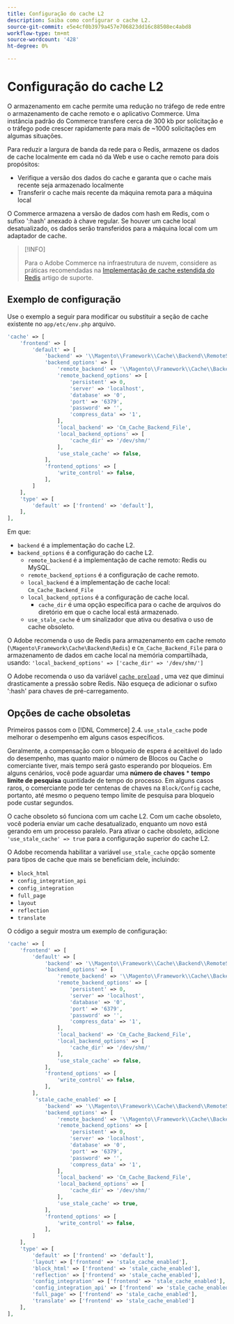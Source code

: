 ```yaml
---
title: Configuração do cache L2
description: Saiba como configurar o cache L2.
source-git-commit: e5e4cf0b3979a457e706823dd16c88508ec4abd8
workflow-type: tm+mt
source-wordcount: '428'
ht-degree: 0%

---
```


# Configuração do cache L2

O armazenamento em cache permite uma redução no tráfego de rede entre o armazenamento de cache remoto e o aplicativo Commerce. Uma instância padrão do Commerce transfere cerca de 300 kb por solicitação e o tráfego pode crescer rapidamente para mais de ~1000 solicitações em algumas situações.

Para reduzir a largura de banda da rede para o Redis, armazene os dados de cache localmente em cada nó da Web e use o cache remoto para dois propósitos:

- Verifique a versão dos dados do cache e garanta que o cache mais recente seja armazenado localmente
- Transferir o cache mais recente da máquina remota para a máquina local

O Commerce armazena a versão de dados com hash em Redis, com o sufixo &#39;:hash&#39; anexado à chave regular. Se houver um cache local desatualizado, os dados serão transferidos para a máquina local com um adaptador de cache.

>[!INFO]
>
>Para o Adobe Commerce na infraestrutura de nuvem, considere as práticas recomendadas na [Implementação de cache estendida do Redis](https://support.magento.com/hc/en-us/articles/360049292532) artigo de suporte.

## Exemplo de configuração

Use o exemplo a seguir para modificar ou substituir a seção de cache existente no `app/etc/env.php` arquivo.

```php
'cache' => [
    'frontend' => [
        'default' => [
            'backend' => '\\Magento\\Framework\\Cache\\Backend\\RemoteSynchronizedCache',
            'backend_options' => [
                'remote_backend' => '\\Magento\\Framework\\Cache\\Backend\\Redis',
                'remote_backend_options' => [
                    'persistent' => 0,
                    'server' => 'localhost',
                    'database' => '0',
                    'port' => '6379',
                    'password' => '',
                    'compress_data' => '1',
                ],
                'local_backend' => 'Cm_Cache_Backend_File',
                'local_backend_options' => [
                    'cache_dir' => '/dev/shm/'
                ],
                'use_stale_cache' => false,
            ],
            'frontend_options' => [
                'write_control' => false,
            ],
        ]
    ],
    'type' => [
        'default' => ['frontend' => 'default'],
    ],
],
```

Em que:

- `backend` é a implementação do cache L2.
- `backend_options` é a configuração do cache L2.
   - `remote_backend` é a implementação de cache remoto: Redis ou MySQL.
   - `remote_backend_options` é a configuração de cache remoto.
   - `local_backend` é a implementação de cache local: `Cm_Cache_Backend_File`
   - `local_backend_options` é a configuração de cache local.
      - `cache_dir` é uma opção específica para o cache de arquivos do diretório em que o cache local está armazenado.
   - `use_stale_cache` é um sinalizador que ativa ou desativa o uso de cache obsoleto.

O Adobe recomenda o uso de Redis para armazenamento em cache remoto (`\Magento\Framework\Cache\Backend\Redis`) e `Cm_Cache_Backend_File` para o armazenamento de dados em cache local na memória compartilhada, usando: `'local_backend_options' => ['cache_dir' => '/dev/shm/']`

O Adobe recomenda o uso da variável [`cache preload`](redis-pg-cache.md#redis-preload-feature) , uma vez que diminui drasticamente a pressão sobre Redis. Não esqueça de adicionar o sufixo &#39;:hash&#39; para chaves de pré-carregamento.

## Opções de cache obsoletas

Primeiros passos com o [!DNL Commerce] 2.4. `use_stale_cache` pode melhorar o desempenho em alguns casos específicos.

Geralmente, a compensação com o bloqueio de espera é aceitável do lado do desempenho, mas quanto maior o número de Blocos ou Cache o comerciante tiver, mais tempo será gasto esperando por bloqueios. Em alguns cenários, você pode aguardar uma **número de chaves** \* **tempo limite de pesquisa** quantidade de tempo do processo. Em alguns casos raros, o comerciante pode ter centenas de chaves na `Block/Config` cache, portanto, até mesmo o pequeno tempo limite de pesquisa para bloqueio pode custar segundos.

O cache obsoleto só funciona com um cache L2. Com um cache obsoleto, você poderia enviar um cache desatualizado, enquanto um novo está gerando em um processo paralelo. Para ativar o cache obsoleto, adicione `'use_stale_cache' => true` para a configuração superior do cache L2.

O Adobe recomenda habilitar a variável `use_stale_cache` opção somente para tipos de cache que mais se beneficiam dele, incluindo:

- `block_html`
- `config_integration_api`
- `config_integration`
- `full_page`
- `layout`
- `reflection`
- `translate`

O código a seguir mostra um exemplo de configuração:

```php
'cache' => [
    'frontend' => [
        'default' => [
            'backend' => '\\Magento\\Framework\\Cache\\Backend\\RemoteSynchronizedCache',
            'backend_options' => [
                'remote_backend' => '\\Magento\\Framework\\Cache\\Backend\\Redis',
                'remote_backend_options' => [
                    'persistent' => 0,
                    'server' => 'localhost',
                    'database' => '0',
                    'port' => '6379',
                    'password' => '',
                    'compress_data' => '1',
                ],
                'local_backend' => 'Cm_Cache_Backend_File',
                'local_backend_options' => [
                    'cache_dir' => '/dev/shm/'
                ],
                'use_stale_cache' => false,
            ],
            'frontend_options' => [
                'write_control' => false,
            ],
        ],
         'stale_cache_enabled' => [
            'backend' => '\\Magento\\Framework\\Cache\\Backend\\RemoteSynchronizedCache',
            'backend_options' => [
                'remote_backend' => '\\Magento\\Framework\\Cache\\Backend\\Redis',
                'remote_backend_options' => [
                    'persistent' => 0,
                    'server' => 'localhost',
                    'database' => '0',
                    'port' => '6379',
                    'password' => '',
                    'compress_data' => '1',
                ],
                'local_backend' => 'Cm_Cache_Backend_File',
                'local_backend_options' => [
                    'cache_dir' => '/dev/shm/'
                ],
                'use_stale_cache' => true,
            ],
            'frontend_options' => [
                'write_control' => false,
            ],
        ]
    ],
    'type' => [
        'default' => ['frontend' => 'default'],
        'layout' => ['frontend' => 'stale_cache_enabled'],
        'block_html' => ['frontend' => 'stale_cache_enabled'],
        'reflection' => ['frontend' => 'stale_cache_enabled'],
        'config_integration' => ['frontend' => 'stale_cache_enabled'],
        'config_integration_api' => ['frontend' => 'stale_cache_enabled'],
        'full_page' => ['frontend' => 'stale_cache_enabled'],
        'translate' => ['frontend' => 'stale_cache_enabled']
    ],
],
```
